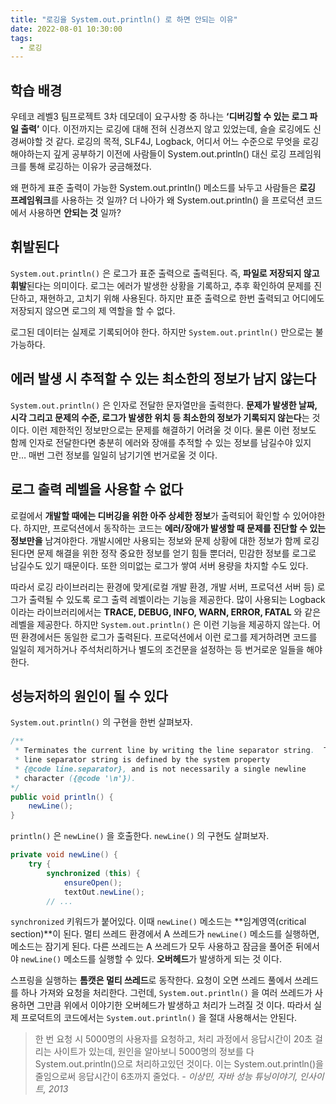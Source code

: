 ```yaml
---
title: "로깅을 System.out.println() 로 하면 안되는 이유"
date: 2022-08-01 10:30:00
tags:
  - 로깅
---
```


## 학습 배경

우테코 레벨3 팀프로젝트 3차 데모데이 요구사항 중 하나는 **‘디버깅할 수 있는 로그 파일 출력’** 이다. 이전까지는 로깅에 대해 전혀 신경쓰지 않고 있었는데, 슬슬 로깅에도 신경써야할 것 같다. 로깅의 목적, SLF4J, Logback, 어디서 어느 수준으로 무엇을 로깅해야하는지 깊게 공부하기 이전에 사람들이 System.out.println() 대신 로깅 프레임워크를 통해 로깅하는 이유가 궁금해졌다.

왜 편하게 표준 출력이 가능한 System.out.println() 메소드를 놔두고 사람들은 **로깅 프레임워크**를 사용하는 것 일까? 더 나아가 왜 System.out.println() 을 프로덕션 코드에서 사용하면 **안되는 것** 일까?

## 휘발된다

`System.out.println()` 은 로그가 표준 출력으로 출력된다. 즉, **파일로 저장되지 않고 휘발**된다는 의미이다. 로그는 에러가 발생한 상황을 기록하고, 추후 확인하여 문제를 진단하고, 재현하고, 고치기 위해 사용된다. 하지만 표준 출력으로 한번 출력되고 어디에도 저장되지 않으면 로그의 제 역할을 할 수 없다.

로그된 데이터는 실제로 기록되어야 한다. 하지만 `System.out.println()` 만으로는 불가능하다.

## 에러 발생 시 추적할 수 있는 최소한의 정보가 남지 않는다

`System.out.println()` 은 인자로 전달한 문자열만을 출력한다. **문제가 발생한 날짜, 시각 그리고 문제의 수준, 로그가 발생한 위치 등 최소한의 정보가 기록되지 않는다**는 것 이다. 이런 제한적인 정보만으로는 문제를 해결하기 어려울 것 이다. 물론 이런 정보도 함께 인자로 전달한다면 충분히 에러와 장애를 추적할 수 있는 정보를 남길수야 있지만… 매번 그런 정보를 일일히 남기기엔 번거로울 것 이다.

## 로그 출력 레벨을 사용할 수 없다

로컬에서 **개발할 때에는 디버깅을 위한 아주 상세한 정보**가 출력되어 확인할 수 있어야한다. 하지만, 프로덕션에서 동작하는 코드는 **에러/장애가 발생할 때 문제를 진단할 수 있는 정보만을** 남겨야한다. 개발시에만 사용되는 정보와 문제 상황에 대한 정보가 함께 로깅된다면 문제 해결을 위한 정작 중요한 정보를 얻기 힘들 뿐더러, 민감한 정보를 로그로 남길수도 있기 때문이다. 또한 의미없는 로그가 쌓여 서버 용량을 차지할 수도 있다.

따라서 로깅 라이브러리는 환경에 맞게(로컬 개발 환경, 개발 서버, 프로덕션 서버 등) 로그가 출력될 수 있도록 로그 출력 레벨이라는 기능을 제공한다. 많이 사용되는 Logback이라는 라이브러리에서는 **TRACE, DEBUG, INFO, WARN, ERROR, FATAL** 와 같은 레벨을 제공한다. 하지만 `System.out.println()` 은 이런 기능을 제공하지 않는다. 어떤 환경에서든 동일한 로그가 출력된다. 프로덕션에서 이런 로그를 제거하려면 코드를 일일히 제거하거나 주석처리하거나 별도의 조건문을 설정하는 등 번거로운 일들을 해야한다.

## 성능저하의 원인이 될 수 있다

`System.out.println()` 의 구현을 한번 살펴보자.

```java
/**
 * Terminates the current line by writing the line separator string.  The
 * line separator string is defined by the system property
 * {@code line.separator}, and is not necessarily a single newline
 * character ({@code '\n'}).
*/
public void println() {
    newLine();
}
```

`println()` 은 `newLine()` 을 호출한다. `newLine()` 의 구현도 살펴보자.

```java
private void newLine() {
    try {
        synchronized (this) {
            ensureOpen();
            textOut.newLine();
		// ...
```

`synchronized` 키워드가 붙어있다. 이때 `newLine()` 메소드는 **임계영역(critical section)**이 된다. 멀티 쓰레드 환경에서 A 쓰레드가 `newLine()` 메소드를 실행하면, 메소드는 잠기게 된다. 다른 쓰레드는 A 쓰레드가 모두 사용하고 잠금을 풀어준 뒤에서야 `newLine()` 메소드를 실행할 수 있다. **오버헤드**가 발생하게 되는 것 이다.

스프링을 실행하는 **톰캣은 멀티 쓰레드**로 동작한다. 요청이 오면 쓰레드 풀에서 쓰레드를 하나 가져와 요청을 처리한다. 그런데, `System.out.println()` 을 여러 쓰레드가 사용하면 그만큼 위에서 이야기한 오버헤드가 발생하고 처리가 느려질 것 이다. 따라서 실제 프로덕트의 코드에서는 `System.out.println()` 을 절대 사용해서는 안된다.

> 한 번 요청 시 5000명의 사용자를 요청하고, 처리 과정에서 응답시간이 20초 걸리는 사이트가 있는데, 원인을 알아보니 5000명의 정보를 다 System.out.println()으로 처리하고있던 것이다. 이는 System.out.println()을 줄임으로써 응답시간이 6초까지 줄었다.
> _- 이상민, 자바 성능 튜닝이야기, 인사이트, 2013_
